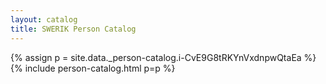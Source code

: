```yaml
---
layout: catalog
title: SWERIK Person Catalog
---
```

{% assign p = site.data._person-catalog.i-CvE9G8tRKYnVxdnpwQtaEa %}
{% include person-catalog.html p=p %}

